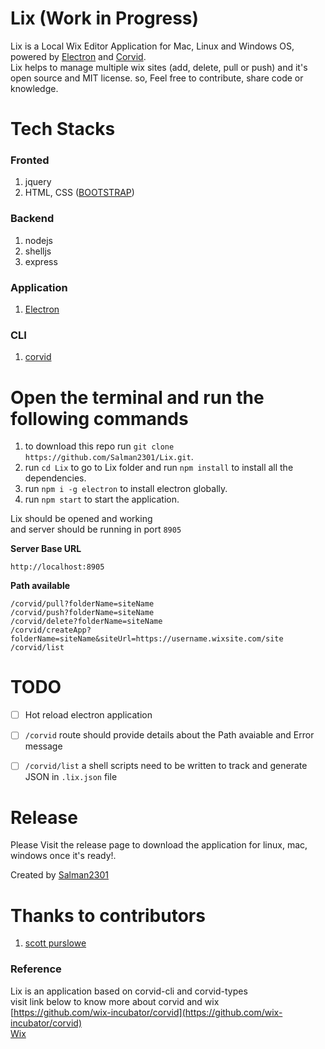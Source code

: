 # Lix (**Work in Progress**)
Lix is a Local Wix Editor Application for Mac, Linux and Windows OS, powered by [Electron](https://github.com/electron/electron) and [Corvid](https://github.com/wix-incubator/corvid).<br>
Lix helps to manage multiple wix sites (add, delete, pull or push) and it's open source and MIT license. so, Feel free to contribute, share code or knowledge.

# Tech Stacks
### Fronted
1. jquery
2. HTML, CSS ([BOOTSTRAP](https://getbootstrap.com/))

### Backend
1. nodejs
2. shelljs
3. express

### Application
1. [Electron](https://github.com/electron/electron)

### CLI
1. [corvid](https://github.com/wix-incubator/corvid)

# Open the terminal and run the following commands
1. to download this repo run `git clone https://github.com/Salman2301/Lix.git`.
2. run `cd Lix` to go to Lix folder and run `npm install` to install all the dependencies.
3. run `npm i -g electron` to install electron globally.
4. run `npm start` to start the application.

Lix should be opened and working 
<br>
and server should be running in port `8905`
<br>

**Server Base URL**  
```
http://localhost:8905
```
**Path available**
```
/corvid/pull?folderName=siteName
/corvid/push?folderName=siteName
/corvid/delete?folderName=siteName
/corvid/createApp?folderName=siteName&siteUrl=https://username.wixsite.com/site
/corvid/list
```
# TODO
- [ ] Hot reload electron application
- [ ] `/corvid` route should provide details about the Path avaiable and Error message
- [ ] `/corvid/list` a shell scripts need to be written to track and generate JSON in `.lix.json` file



# Release
Please Visit the release page to download the application for linux, mac, windows once it's ready!.

Created by [Salman2301](https://salman2301.com)
<br>
# Thanks to contributors
1.  [scott purslowe](https://github.com/Infuze-Designs)

### Reference
Lix is an application based on corvid-cli and corvid-types <br>
visit link below to know more about corvid and wix <br>
[https://github.com/wix-incubator/corvid](https://github.com/wix-incubator/corvid) <br>
[Wix](https://wix.com) <br>
